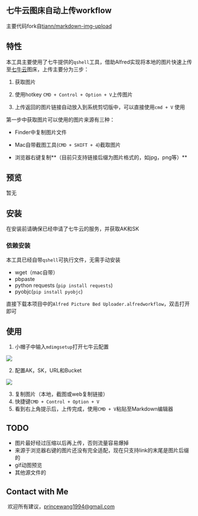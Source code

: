 ## 七牛云图床自动上传workflow



主要代码fork自[tiann/markdown-img-upload](https://github.com/tiann/markdown-img-upload)



## 特性

本工具主要使用了七牛提供的`qshell`工具，借助Alfred实现将本地的图片快速上传至[七牛云]()图床，上传主要分为三步：

1. 获取图片

2. 使用hotkey `CMD + Control + Option + V`上传图片

3. 上传返回的图片链接自动放入到系统剪切版中，可以直接使用`cmd + V` 使用

    

第一步中获取图片可以使用的图片来源有三种：

- Finder中复制图片文件

- Mac自带截图工具(`CMD + SHIFT + 4`)截取图片

- 浏览器右键复制**（目前只支持链接后缀为图片格式的，如jpg，png等）**

  

## 预览

暂无



## 安装

在安装前请确保已经申请了七牛云的服务，并获取AK和SK

### 依赖安装

本工具已经自带`qshell`可执行文件，无需手动安装

- wget（mac自带）
- pbpaste
- python requests (`pip install requests`)
- pyobjc(`pip install pyobjc`)

直接下载本项目中的`Alfred Picture Bed Uploader.alfredworkflow`，双击打开即可



## 使用



1. 小帽子中输入`mdimgsetup`打开七牛云配置

![](http://oodo7tmt3.bkt.clouddn.com/blog_20180526211020.png)

2. 配置AK，SK，URL和Bucket

![](http://oodo7tmt3.bkt.clouddn.com/blog_20180526210834.png)

3. 复制图片（本地，截图或web复制链接）
4. 快捷键`CMD + Control + Option + V`
5. 看到右上角提示后，上传完成，使用`CMD + V`粘贴至Markdown编辑器

## TODO

- 图片最好经过压缩以后再上传，否则流量容易爆掉
- 来源于浏览器右键的图片还没有完全适配，现在只支持link的末尾是图片后缀的
- gif动图预览
- 其他源文件的



## Contact with Me

​	欢迎所有建议，princewang1994@gmail.com